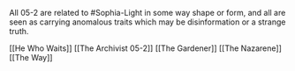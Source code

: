 All 05-2 are related to #Sophia-Light in some way shape or form, and all are seen as carrying anomalous traits which may be disinformation or a strange truth.

[[He Who Waits]]
[[The Archivist 05-2]]
[[The Gardener]]
[[The Nazarene]]
[[The Way]]


